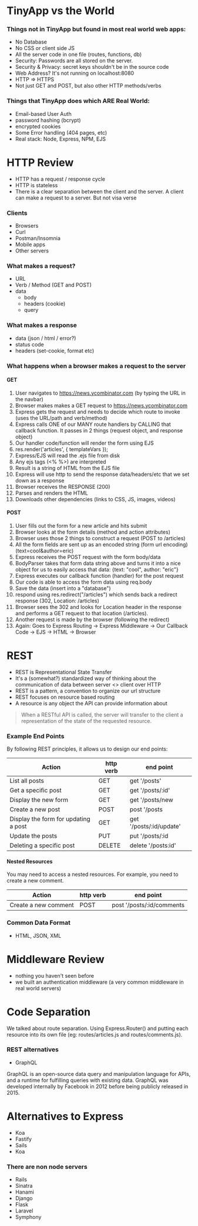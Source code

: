 # TinyApp vs the World

### Things not in TinyApp but found in most real world web apps:

- No Database
- No CSS or client side JS
- All the server code in one file (routes, functions, db)
- Security: Passwords are all stored on the server.
- Security & Privacy: secret keys shouldn't be in the source code
- Web Address? It's not running on localhost:8080
- HTTP => HTTPS
- Not just GET and POST, but also other HTTP methods/verbs

### Things that TinyApp does which ARE Real World:

- Email-based User Auth
- password hashing (bcrypt)
- encrypted cookies
- Some Error handling (404 pages, etc)
- Real stack: Node, Express, NPM, EJS

# HTTP Review

- HTTP has a request / response cycle
- HTTP is stateless
- There is a clear separation between the client and the server. A client can make a request to a server. But not visa verse

### Clients

- Browsers
- Curl
- Postman/Insomnia
- Mobile apps
- Other servers

### What makes a request?

- URL
- Verb / Method (GET and POST)
- data
  - body
  - headers (cookie)
  - query

### What makes a response

- data (json / html / error?)
- status code
- headers (set-cookie, format etc)

### What happens when a browser makes a request to the server

#### GET

1. User navigates to https://news.ycombinator.com (by typing the URL in the navbar)
2. Browser makes makes a GET request to https://news.ycombinator.com
3. Express gets the request and needs to decide which route to invoke (uses the URL/path and verb/method)
4. Express calls ONE of our MANY route handlers by CALLING that callback function. It passes in 2 things (request object, and response object)
5. Our handler code/function will render the form using EJS
6. res.render('articles', { templateVars });
7. Express/EJS will read the .ejs file from disk
8. Any ejs tags (<% %>) are interpreted 
9. Result is a string of HTML from the EJS file
10. Express will use http to send the response data/headers/etc that we set down as a response
11. Browser receives the RESPONSE (200)
12. Parses and renders the HTML
13. Downloads other dependencies (links to CSS, JS, images, videos) 

#### POST

1. User fills out the form for a new article and hits submit
2. Browser looks at the form details (method and action attributes)
3. Browser uses those 2 things to construct a request (POST to /articles)
4. All the form fields are sent up as an encoded string (form url encoding) (text=cool&author=eric)
5. Express receives the POST request with the form body/data
6. BodyParser takes that form data string above and turns it into a nice object for us to easily access that data: {text: "cool", author: "eric"}
8. Express executes our callback function (handler) for the post request
9. Our code is able to access the form data using req.body
10. Save the data (insert into a "database")
11. respond using res.redirect("/articles") which sends back a redirect response (302, Location: /articles)
12. Browser sees the 302 and looks for Location header in the response and performs a GET request to that location (/articles).
13. Another request is made by the browser (following the redirect)
14. Again: Goes to Express Routing -> Express Middleware -> Our Callback Code -> EJS -> HTML -> Browser

# REST

- REST is Representational State Transfer
- It's a (somewhat?) standardized way of thinking about the communication of data between server <> client over HTTP
- REST is a pattern, a convention to organize our url structure
- REST focuses on resource based routing
- A resource is any object the API can provide information about

> When a RESTful API is called, the server will transfer to the client a representation of the state of the requested resource.

### Example End Points

By following REST principles, it allows us to design our end points:

| Action                                | http verb | end point                |
| ------------------------------------- | --------- | ------------------------ |
| List all posts                        | GET       | get '/posts'             |
| Get a specific post                   | GET       | get '/posts/:id'         |
| Display the new form                  | GET       | get '/posts/new          |
| Create a new post                     | POST      | post '/posts             |
| Display the form for updating a post  | GET       | get '/posts/:id/update'  |
| Update the posts                      | PUT       | put '/posts/:id          |
| Deleting a specific post              | DELETE    | delete '/posts:id'       |

#### Nested Resources

You may need to access a nested resources. For example, you need to create a new comment.

| Action               | http verb | end point                  |
| -------------------- | --------- | -------------------------- |
| Create a new comment | POST      | post '/posts/:id/comments  |


### Common Data Format

- HTML, JSON, XML

# Middleware Review

- nothing you haven't seen before
- we built an authentication middleware (a very common middleware in real world servers)

# Code Separation


We talked about route separation. Using Express.Router() and putting each resource into its own file (eg: routes/articles.js and routes/comments.js).


### REST alternatives

- GraphQL

GraphQL is an open-source data query and manipulation language for APIs, and a runtime for fulfilling queries with existing data. GraphQL was developed internally by Facebook in 2012 before being publicly released in 2015.

# Alternatives to Express
- Koa
- Fastify
- Sails
- Koa

### There are non node servers
- Rails 
- Sinatra
- Hanami
- Django 
- Flask
- Laravel
- Symphony


